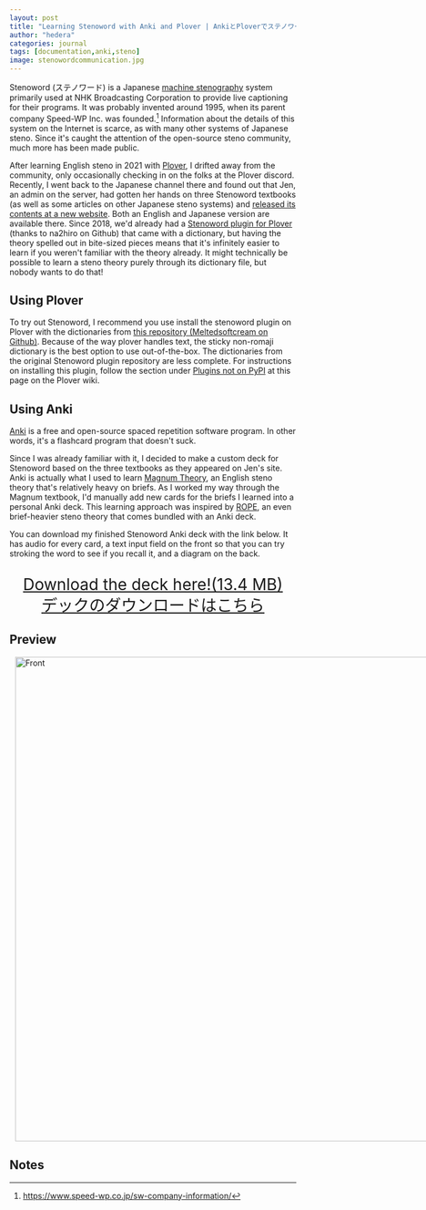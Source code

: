 ```yaml
---
layout: post
title: "Learning Stenoword with Anki and Plover | AnkiとPloverでステノワードを学びましょう"
author: "hedera"
categories: journal
tags: [documentation,anki,steno]
image: stenowordcommunication.jpg
---
```


Stenoword (ステノワード) is a Japanese [machine stenography](https://en.wikipedia.org/wiki/Stenotype) system primarily used at NHK Broadcasting Corporation to provide live captioning for their programs. It was probably invented around 1995, when its parent company Speed-WP Inc. was founded.[^1] Information about the details of this system on the Internet is scarce, as with many other systems of Japanese steno. Since it's caught the attention of the open-source steno community, much more has been made public. 

[^1]: https://www.speed-wp.co.jp/sw-company-information/

After learning English steno in 2021 with [Plover](http://www.openstenoproject.org/plover/), I drifted away from the community, only occasionally checking in on the folks at the Plover discord. Recently, I went back to the Japanese channel there and found out that Jen, an admin on the server, had gotten her hands on three Stenoword textbooks (as well as some articles on other Japanese steno systems) and [released its contents at a new website](https://jenchanws.github.io/stenoword/). Both an English and Japanese version are available there. Since 2018, we'd already had a [Stenoword plugin for Plover](https://github.com/na2hiro/plover-japanese-stenoword) (thanks to na2hiro on Github) that came with a dictionary, but having the theory spelled out in bite-sized pieces means that it's infinitely easier to learn if you weren't familiar with the theory already. It might technically be possible to learn a steno theory purely through its dictionary file, but nobody wants to do that!

## Using Plover
To try out Stenoword, I recommend you use install the stenoword plugin on Plover with the dictionaries from [this repository (Meltedsoftcream on Github)](https://github.com/Meltedsoftcream/Plover_Japanese_StenoWord). Because of the way plover handles text, the sticky non-romaji dictionary is the best option to use out-of-the-box. The dictionaries from the original Stenoword plugin repository are less complete. For instructions on installing this plugin, follow the section under [Plugins not on PyPI](https://plover.wiki/index.php/Plugins#Plugins_not_on_PyPI) at this page on the Plover wiki.

## Using Anki

[Anki](https://apps.ankiweb.net/) is a free and open-source spaced repetition software program. In other words, it's a flashcard program that doesn't suck.

Since I was already familiar with it, I decided to make a custom deck for Stenoword based on the three textbooks as they appeared on Jen's site. Anki is actually what I used to learn [Magnum Theory](https://www.magnumsteno.com/), an English steno theory that's relatively heavy on briefs. As I worked my way through the Magnum textbook, I'd manually add new cards for the briefs I learned into a personal Anki deck. This learning approach was inspired by [ROPE](https://www.reddit.com/r/Plover/comments/ads6yg/rope_22_remembering_outlines_in_plover_more/), an even brief-heavier steno theory that comes bundled with an Anki deck.

You can download my finished Stenoword Anki deck with the link below. It has audio for every card, a text input field on the front so that you can try stroking the word to see if you recall it, and a diagram on the back. 

<p style="font-size: 2em; line-height: 1.3em; text-align: center;">
	<a href="{{ site.github.url }}/assets/files/ステノワード.apkg">
		Download the deck here!(13.4 MB)<br>
	    デックのダウンロードはこちら
	</a>
</p>

## Preview
<div class="container" style="display:flex; align-items: center; padding-left: 10px;">
      <div class="image"> <img src="{{ site.github.url }}/assets/img/stenofront.jpg" alt="Front" height="850px"/> </div> 
      <div class="image"> <img src="{{ site.github.url }}/assets/img/stenoback.jpg" alt="Back" height="850px"/> </div> 
    </div>

## Notes
